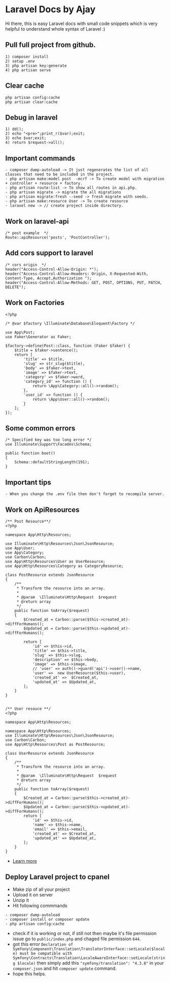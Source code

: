 # Laravel Docs by Ajay
Hi there, this is easy Laravel docs with small code snippets which is very helpful to understand whole syntax of Laravel :)

## Pull full project from github.
```
1) composer install
2) setup .env
3) php artisan key:generate
4) php artisan serve
```

## Clear cache
```
php artisan config:cache
php artisan clear:cache
```

## Debug in laravel
```
1) dd();
2) echo "<pre>";print_r($var);exit;
3) echo $var;exit;
4) return $request->all();
```

## Important commands
```
- composer dump-autoload -> It just regenerates the list of all classes that need to be included in the project.
- php artisan make:model post  -mcrf -> To create model with migration + controller + resource + factory.
- php artisan route:list -> To show all routes in api.php.
- php artisan migrate -> migrate the all migrations
- php artisan migrate:fresh --seed -> fresh migrate with seeds.
- php artisan make:resource User -> To create resource
- laravel new -> // create project inside directory.
```

## Work on laravel-api
```
/* post example  */
Route::apiResource('posts', 'PostController');
```

## Add cors support to laravel
```
/* cors origin  */
header("Access-Control-Allow-Origin: *");
header("Access-Control-Allow-Headers: Origin, X-Requested-With, Content-Type, Accept,Authorization ");
header("Access-Control-Allow-Methods: GET, POST, OPTIONS, PUT, PATCH, DELETE");
```

## Work on Factories
```
<?php

/* @var $factory \Illuminate\Database\Eloquent\Factory */

use App\Post;
use Faker\Generator as Faker;

$factory->define(Post::class, function (Faker $faker) {
    $title = $faker->sentence();
    return [
        'title' => $title,
        'slug' => str_slug($title),
        'body' => $faker->text,
        'image' => $faker->text,
        'category' => $faker->word,
        'category_id' => function () {
            return \App\Category::all()->random();
        },
        'user_id' => function () {
            return \App\User::all()->random();
        }
    ];
});
```

## Some common errors
```
/* Specified key was too long error */
use Illuminate\Support\Facades\Schema;

public function boot()
{
    Schema::defaultStringLength(191);
}
```

## Important tips
```
- When you change the .env file then don't forget to recompile server.
```

## Work on ApiResources
```
/** Post Resource**/
<?php

namespace App\Http\Resources;

use Illuminate\Http\Resources\Json\JsonResource;
use App\User;
use App\Category;
use Carbon\Carbon;
use App\Http\Resources\User as UserResource;
use App\Http\Resources\Category as CategoryResource;

class PostResource extends JsonResource
{
    /**
     * Transform the resource into an array.
     *
     * @param  \Illuminate\Http\Request  $request
     * @return array
     */
    public function toArray($request)
    {
        $Created_at = Carbon::parse($this->created_at)->diffForHumans();
        $Updated_at = Carbon::parse($this->updated_at)->diffForHumans();

        return [
            'id' => $this->id,
            'title' => $this->title,
            'slug' => $this->slug,
            'description' => $this->body,
            'image' => $this->image,
            // 'user' => auth()->guard('api')->user()->name,
            'user' =>  new UserResource($this->user),
            'created_at' =>  $Created_at,
            'updated_at' => $Updated_at,
        ];
    }
}


/** User resouce **/
<?php

namespace App\Http\Resources;

namespace App\Http\Resources;
use Illuminate\Http\Resources\Json\JsonResource;
use Carbon\Carbon; 
use App\Http\Resources\Post as PostResource;

class UserResource extends JsonResource
{
    /**
     * Transform the resource into an array.
     *
     * @param  \Illuminate\Http\Request  $request
     * @return array
     */
    public function toArray($request)
    {
        $Created_at = Carbon::parse($this->created_at)->diffForHumans();
        $Updated_at = Carbon::parse($this->updated_at)->diffForHumans();
        return [
            'id' => $this->id,
            'name' => $this->name,
            'email' => $this->email,
            'created_at' => $Created_at,
            'updated_at' => $Updated_at,
        ];
    }
}
```
+ [Learn more](https://github.com/ajaymarathe/bootcatch-blogging-api-routes-laravel/tree/master/app/Http/Resources)

## Deploy Laravel project to cpanel

- Make zip of all your project
- Upload it on server
- Unzip it
- Hit following commmands
```
- composer dump-autoload
- composer install or composer update
- php artisan config:cache
```
- check if it is working or not, if still not then maybe it's file permission issue go to `public/index.php` and chaged file permission `644`.
- got this error `Declaration of Symfony\Component\Translation\TranslatorInterface::setLocale($locale) must be compatible with Symfony\Contracts\Translation\LocaleAwareInterface::setLocale(string $locale)`
 then simply add this ` "symfony/translation": "4.3.8" ` in your `composer.json` and hit `composer update` command.
- hope this helps.

